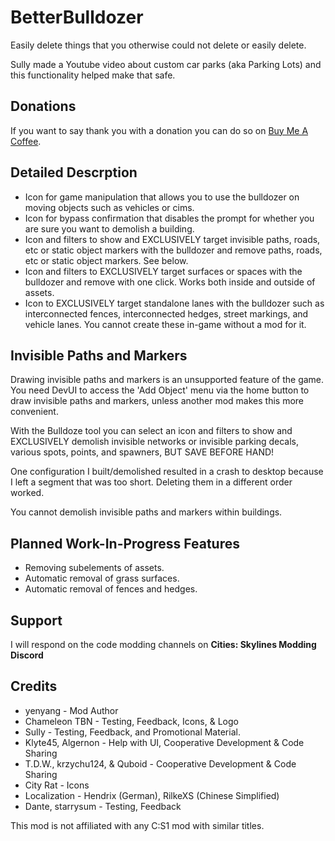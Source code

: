 # BetterBulldozer

Easily delete things that you otherwise could not delete or easily delete.

Sully made a Youtube video about custom car parks (aka Parking Lots) and this functionality helped make that safe.

## Donations
If you want to say thank you with a donation you can do so on [Buy Me A Coffee](https://www.buymeacoffee.com/yenyang_mods).

## Detailed Descrption
* Icon for game manipulation that allows you to use the bulldozer on moving objects such as vehicles or cims.
* Icon for bypass confirmation that disables the prompt for whether you are sure you want to demolish a building.
* Icon and filters to show and EXCLUSIVELY target invisible paths, roads, etc or static object markers with the bulldozer and remove paths, roads, etc or static object markers. See below.
* Icon and filters to EXCLUSIVELY target surfaces or spaces with the bulldozer and remove with one click. Works both inside and outside of assets.
* Icon to EXCLUSIVELY target standalone lanes with the bulldozer such as interconnected fences, interconnected hedges, street markings, and vehicle lanes. You cannot create these in-game without a mod for it.

## Invisible Paths and Markers
Drawing invisible paths and markers is an unsupported feature of the game. You need DevUI to access the 'Add Object' menu via the home button to draw invisible paths and markers, unless another mod makes this more convenient.

With the Bulldoze tool you can select an icon and filters to show and EXCLUSIVELY demolish invisible networks or invisible parking decals, various spots, points, and spawners, BUT SAVE BEFORE HAND!

One configuration I built/demolished resulted in a crash to desktop because I left a segment that was too short. Deleting them in a different order worked.

You cannot demolish invisible paths and markers within buildings.

## Planned Work-In-Progress Features
* Removing subelements of assets.
* Automatic removal of grass surfaces.
* Automatic removal of fences and hedges.

## Support
I will respond on the code modding channels on **Cities: Skylines Modding Discord**

## Credits 
* yenyang - Mod Author
* Chameleon TBN - Testing, Feedback, Icons, & Logo
* Sully - Testing, Feedback, and Promotional Material.
* Klyte45, Algernon - Help with UI, Cooperative Development & Code Sharing
* T.D.W., krzychu124, & Quboid - Cooperative Development & Code Sharing
* City Rat - Icons
* Localization - Hendrix (German), RilkeXS (Chinese Simplified)
* Dante, starrysum - Testing, Feedback

This mod is not affiliated with any C:S1 mod with similar titles. 